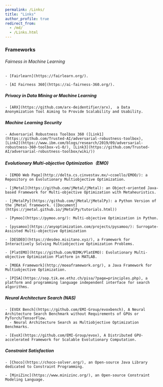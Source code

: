 ```yaml
---
permalink: /Links/
title: "Links"
author_profile: true
redirect_from: 
  - /md/
  - /Links.html
---
```


<!--
<font color=Blue>Framework and Platform</font>
-->


### Frameworks



###### Fairness in Machine Learning

    - [Fairlearn](https://fairlearn.org/).

    - [AI Fairness 360](https://ai-fairness-360.org/).
    

##### Privacy in Data Mining or Machine Learning

    - [ARX](https://github.com/arx-deidentifier/arx),  a Data Anonymization Tool Aiming to Provide Scalability and Usability. 



##### Machine Learning Security

    - Adversarial Robustness Toolbox 360 ([Link1](https://github.com/Trusted-AI/adversarial-robustness-toolbox), [Link2](https://www.ibm.com/blogs/research/2019/09/adversarial-robustness-360-toolbox-v1-0/), [Link3](https://github.com/Trusted-AI/adversarial-robustness-toolbox/wiki/))



##### Evolutionary Multi-objective Optimization（EMO)

    - [EMOO Web Page](http://delta.cs.cinvestav.mx/~ccoello/EMOO/): a Repository on Evolutionary Multiobjective Optimization.

    - [jMetal](https://github.com/jMetal/jMetal): an Object-oriented Java-based Framework for Multi-objective Optimization with Metaheuristics. 

    - [jMetalPy](https://github.com/jMetal/jMetalPy): a Python Version of the jMetal framework. ([Document](https://jmetal.github.io/jMetalPy/tutorials.html))

    - [Pymoo](https://pymoo.org/): Multi-objective Optimization in Python.

    - [pysamoo](https://anyoptimization.com/projects/pysamoo/): Surrogate-Assisted Multi-objective Optimization
  
    - [DESDEO](https://desdeo.misitano.xyz/), a Framework for Interactively Solving Multiobjective Optimization Problems.

    - [PlatEMO](https://github.com/BIMK/PlatEMO): Evolutionary Multi-objective Optimization Platform in MATLAB.

    - [MOEA Framework](http://moeaframework.org/), a Java Framework for Multiobjective Optimization.

    - [PISA](https://sop.tik.ee.ethz.ch/pisa/?page=principles.php), a platform and programming language independent interface for search algorithms.
 


##### Neural Architecture Search (NAS)

    - [EVOX Bench](https://github.com/EMI-Group/evoxbench), A Neural Architecture Search Benchmark without Requirements of GPUs or PyTorch/TensorFlow.
      - Neural Architecture Search as Multiobjective Optimization Benchmarks.
   
    - [EvoX](https://github.com/EMI-Group/evox), A Distributed GPU-accelerated Framework for Scalable Evolutionary Computation.



##### Constraint Satisfaction

    - [Choco](https://choco-solver.org/), an Open-source Java Library dedicated to Constraint Programming. 

    - [MiniZinc](https://www.minizinc.org/), an Open-source Constraint Modeling Language.

